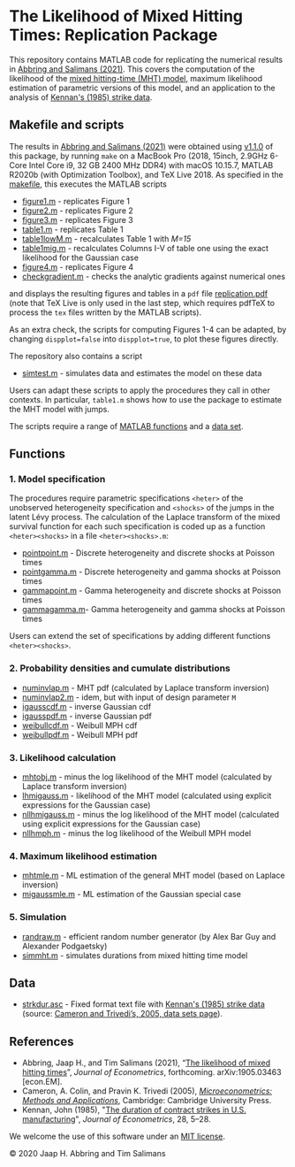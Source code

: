 # The Likelihood of Mixed Hitting Times: Replication Package

This repository contains MATLAB code for replicating the numerical results in [Abbring and Salimans (2021)](https://arxiv.org/abs/1905.03463). This covers the computation of the likelihood of the [mixed hitting-time (MHT) model](http://jaap.abbring.org/images/pdf/ecta7312.pdf), maximum likelihood estimation of parametric versions of this model, and an application to the analysis of [Kennan's (1985) strike data](https://www.ssc.wisc.edu/~jkennan/research/JEM85.pdf). 

## Makefile and scripts

The results in [Abbring and Salimans (2021)](https://arxiv.org/abs/1905.03463) were obtained using [v1.1.0](https://github.com/jabbring/mht-likelihood/releases/tag/v1.1.0) of this package, by running `make` on a MacBook Pro (2018, 15inch, 2.9GHz 6-Core Intel Core i9, 32 GB 2400 MHz DDR4) with macOS 10.15.7, MATLAB R2020b (with Optimization Toolbox), and TeX Live 2018. As specified in the [makefile](https://github.com/jabbring/mht-likelihood/blob/master/makefile), this executes the MATLAB scripts

- [figure1.m](https://github.com/jabbring/mht-likelihood/blob/master/figure1.m) -  replicates Figure 1
- [figure2.m](https://github.com/jabbring/mht-likelihood/blob/master/figure2.m) -  replicates Figure 2
- [figure3.m](https://github.com/jabbring/mht-likelihood/blob/master/figure3.m) -  replicates Figure 3
- [table1.m](https://github.com/jabbring/mht-likelihood/blob/master/table1.m) - replicates Table 1
- [table1lowM.m](https://github.com/jabbring/mht-likelihood/blob/master/table1lowM.m) - recalculates Table 1 with *M=15*
- [table1mig.m](https://github.com/jabbring/mht-likelihood/blob/master/table1mig.m) - recalculates Columns I-V of table one using the exact likelihood for the Gaussian case
- [figure4.m](https://github.com/jabbring/mht-likelihood/blob/master/figure4.m) - replicates Figure 4
- [checkgradient.m](https://github.com/jabbring/mht-likelihood/blob/master/checkgradient.m) - checks the analytic gradients against numerical ones

and displays the resulting figures and tables in a `pdf` file [replication.pdf](https://github.com/jabbring/mht-likelihood/blob/master/replication.pdf) (note that TeX Live is only used in the last step, which requires pdfTeX to process the `tex` files written by the MATLAB scripts). 

As an extra check, the scripts for computing Figures 1-4 can be adapted, by changing `dispplot=false` into `dispplot=true`, to plot these figures directly. 

The repository also contains a script

- [simtest.m](https://github.com/jabbring/mht-likelihood/blob/master/simtest.m) - simulates data and estimates the model on these data

Users can adapt these scripts to apply the procedures they call in other contexts. In particular, `table1.m` shows how to use the package to estimate the MHT model with jumps. 

The scripts require a range of [MATLAB functions](functions) and a [data set](data).

## Functions

### 1. Model specification

The procedures require parametric specifications `<heter>` of the unobserved heterogeneity specification and `<shocks>` of the jumps in the latent Lévy process. The calculation of the Laplace transform of the mixed survival function for each such specification is coded up as a function `<heter><shocks>` in a file `<heter><shocks>.m`:

- [pointpoint.m](https://github.com/jabbring/mht-likelihood/blob/master/pointpoint.m) - Discrete heterogeneity and discrete shocks at Poisson times
- [pointgamma.m](https://github.com/jabbring/mht-likelihood/blob/master/pointgamma.m) - Discrete heterogeneity and gamma shocks at Poisson times
- [gammapoint.m](https://github.com/jabbring/mht-likelihood/blob/master/gammapoint.m) - Gamma heterogeneity and discrete shocks at Poisson times
- [gammagamma.m](https://github.com/jabbring/mht-likelihood/blob/master/gammagamma.m)- Gamma heterogeneity and gamma shocks at Poisson times

Users can extend the set of specifications by adding different functions `<heter><shocks>`.

### 2. Probability densities and cumulate distributions

- [numinvlap.m](https://github.com/jabbring/mht-likelihood/blob/master/numinvlap.m) - MHT pdf (calculated by Laplace transform inversion)
- [numinvlap2.m](https://github.com/jabbring/mht-likelihood/blob/master/numinvlap2.m) - idem, but with input of design parameter `M`
- [igausscdf.m](https://github.com/jabbring/mht-likelihood/blob/master/igausscdf.m) - inverse Gaussian cdf
- [igausspdf.m](https://github.com/jabbring/mht-likelihood/blob/master/igausspdf.m) - inverse Gaussian pdf
- [weibullcdf.m](https://github.com/jabbring/mht-likelihood/blob/master/weibullcdf.m) - Weibull MPH cdf
- [weibullpdf.m](https://github.com/jabbring/mht-likelihood/blob/master/weibullpdf.m) - Weibull MPH pdf

### 3. Likelihood calculation

- [mhtobj.m](https://github.com/jabbring/mht-likelihood/blob/master/mhtobj.m) - minus the log likelihood of the MHT model (calculated by Laplace transform inversion)
- [lhmigauss.m](https://github.com/jabbring/mht-likelihood/blob/master/lhmigauss.m) - likelihood of the MHT model (calculated using explicit expressions for the Gaussian case)
- [nllhmigauss.m](https://github.com/jabbring/mht-likelihood/blob/master/nllhmigauss.m) - minus the log likelihood of the MHT model (calculated using explicit expressions for the Gaussian case)
- [nllhmph.m](https://github.com/jabbring/mht-likelihood/blob/master/nllhmph.m) - minus the log likelihood of the Weibull MPH model

### 4. Maximum likelihood estimation

- [mhtmle.m](https://github.com/jabbring/mht-likelihood/blob/master/mhtmle.m) - ML estimation of the general MHT model (based on Laplace inversion)
- [migaussmle.m](https://github.com/jabbring/mht-likelihood/blob/master/migaussmle.m) - ML estimation of the Gaussian special case

### 5. Simulation

- [randraw.m](https://github.com/jabbring/mht-likelihood/blob/master/randraw.m) -  efficient random number generator (by Alex Bar Guy and Alexander Podgaetsky)
- [simmht.m](https://github.com/jabbring/mht-likelihood/blob/master/simmht.m) - simulates durations from mixed hitting time model

## Data

- [strkdur.asc](https://github.com/jabbring/mht-likelihood/blob/master/strkdur.asc) - Fixed format text file with [Kennan's (1985) strike data](https://www.ssc.wisc.edu/~jkennan/research/JEM85.pdf) (source: [Cameron and Trivedi’s, 2005, data sets page](http://cameron.econ.ucdavis.edu/mmabook/mmadata.html)).

## References
- Abbring, Jaap H., and Tim Salimans (2021), “[The likelihood of mixed hitting times](https://arxiv.org/abs/1905.03463)”, *Journal of Econometrics*, forthcoming. arXiv:1905.03463 \[econ.EM\].
- Cameron, A. Colin, and Pravin K. Trivedi (2005), *[Microeconometrics: Methods and Applications](http://cameron.econ.ucdavis.edu/mmabook/mma.html)*, Cambridge: Cambridge University Press.
- Kennan, John (1985), "[The duration of contract strikes in U.S. manufacturing](https://www.ssc.wisc.edu/~jkennan/research/JEM85.pdf)", *Journal of Econometrics*, 28, 5–28.

We welcome the use of this software under an [MIT license](https://github.com/jabbring/mht-likelihood/blob/master/LICENSE).

&copy; 2020 Jaap H. Abbring and Tim Salimans
